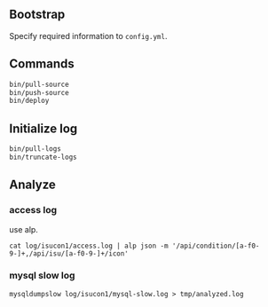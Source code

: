## Bootstrap

Specify required information to `config.yml`.

## Commands

```bash
bin/pull-source
bin/push-source
bin/deploy
```

## Initialize log

```bash
bin/pull-logs
bin/truncate-logs
```

## Analyze

### access log

use alp.

```
cat log/isucon1/access.log | alp json -m '/api/condition/[a-f0-9-]+,/api/isu/[a-f0-9-]+/icon'
```

### mysql slow log

```
mysqldumpslow log/isucon1/mysql-slow.log > tmp/analyzed.log
```
